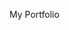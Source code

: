 
My Portfolio
<html>
<head>
	<meta charset="utf-8">
	<title>My Portfolio</title>
	<style>
		.main {
			text-align: center;
			}
		.frame {
		  width: 300px;
		  height: 250px;
		  border: 3px solid #ccc;
		  background: #eee;
		  margin: auto;
		  padding: 15px 10px;
		}

	</style>
</head>
<body>
	<div id="Loading" style="text-align: center;">
		LOADING...
	</div>
	<div class="main" id="mainCont"  hidden >
	<img id="profileimage" class="frame">
	<h2 > Vashkar Karna </h2>
	<p id="bio"></p>
	<h5 id="followersinformation"></h5>
	<p>
		Check me on <a id="githublink">Github</a>
	</p>
	</div>
<script >
	fetch("https://api.github.com/users/vashkar55")
	.then(response=>response.json())
	.then(function(data)
	{
		console.log(data)
		let followersCount = data['followers']
		let followersInfo = `I have been followed by ${followersCount} people on github.`
		document.getElementById('profileimage').src = data['avatar_url']
		document.getElementById('bio').textContent = data['bio']
		document.getElementById('followersinformation').textContent = followersInfo
		document.getElementById('githublink').href = data['html_url']
		document.getElementById('mainCont').hidden = false
		document.getElementById('Loading').hidden = true
})
</script>

</body>
</html>
